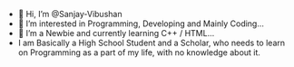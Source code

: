 - 👋 Hi, I’m @Sanjay-Vibushan
- 👀 I’m interested in Programming, Developing and Mainly Coding...
- 🌱 I’m a Newbie and currently learning C++ / HTML...
- I am Basically a High School Student and a Scholar, who needs to learn on Programming as a part of my life, with no knowledge about it.
<!---
Sanjay Vibushan is a ✨ special ✨ repository because its `README.md` (this file) appears on your GitHub profile.
You can click the Preview link to take a look at your changes.
--->

